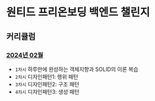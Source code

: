 # 원티드 프리온보딩 백엔드 챌린지

## 커리큘럼

### [2024년 02월](https://github.com/sangeun99/wanted-pre-onboarding/tree/main/2024-02)
- `1차시` 하루만에 완성하는 객체지향과 SOLID의 이론 복습
- `2차시` 디자인패턴1: 행위 패턴
- `3차시` 디자인패턴2: 구조 패턴
- `4차시` 디자인패턴3: 생성 패턴